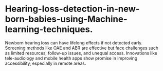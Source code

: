 # Hearing-loss-detection-in-new-born-babies-using-Machine-learning-techniques.
Newborn hearing loss can have lifelong effects if not detected early. Screening methods like OAE and ABR are effective but face challenges such as limited resources, follow-up issues, and unequal access. Innovations like tele-audiology and mobile health apps show promise in improving accessibility, especially in remote areas.
